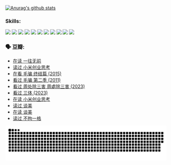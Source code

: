 
[![Anurag's github stats](https://github-readme-stats.vercel.app/api?username=w940853815)](https://github.com/anuraghazra/github-readme-stats)

### Skills:

<code><img height="32" src="https://cdn.jsdelivr.net/npm/simple-icons@v5/icons/python.svg"></code>
<code><img height="32" src="https://cdn.jsdelivr.net/npm/simple-icons@v5/icons/javascript.svg"></code>
<code><img height="32" src="https://cdn.jsdelivr.net/npm/simple-icons@v5/icons/django.svg"></code>
<code><img height="32" src="https://cdn.jsdelivr.net/npm/simple-icons@v5/icons/flask.svg"></code>
<code><img height="32" src="https://cdn.jsdelivr.net/npm/simple-icons@v5/icons/vuetify.svg"></code>
<code><img height="32" src="https://cdn.jsdelivr.net/npm/simple-icons@v5/icons/git.svg"></code>
<code><img height="32" src="https://cdn.jsdelivr.net/npm/simple-icons@v5/icons/docker.svg"></code>
<code><img height="32" src="https://cdn.jsdelivr.net/npm/simple-icons@v5/icons/postgresql.svg"></code>
<code><img height="32" src="https://cdn.jsdelivr.net/npm/simple-icons@v5/icons/elasticsearch.svg"></code>
<code><img height="32" src="https://cdn.jsdelivr.net/npm/simple-icons@v5/icons/macos.svg"></code>
<code><img height="32" src="https://cdn.jsdelivr.net/npm/simple-icons@v5/icons/linux.svg"></code>

### 🗣 豆瓣:

<!-- DOUBAN-ACTIVITIES:START -->
- [在读 一往无前](https://www.douban.com/people/136069238/status/4590507310/?_i=15343886)
- [读过 小米创业思考](https://www.douban.com/people/136069238/status/4590506983/?_i=15343886)
- [在看 毛骗 终结篇‎ (2015)](https://www.douban.com/people/136069238/status/4581971924/?_i=15343886)
- [看过 毛骗 第二季‎ (2011)](https://www.douban.com/people/136069238/status/4581971810/?_i=15343886)
- [看过 周处除三害 周處除三害‎ (2023)](https://www.douban.com/people/136069238/status/4575646701/?_i=15343886)
- [看过 三体‎ (2023)](https://www.douban.com/people/136069238/status/4574263039/?_i=15343886)
- [在读 小米创业思考](https://www.douban.com/people/136069238/status/4572047905/?_i=15343886)
- [读过 谈美](https://www.douban.com/people/136069238/status/4572047629/?_i=15343886)
- [在读 谈美](https://www.douban.com/people/136069238/status/4560861771/?_i=15343886)
- [读过 不拘一格](https://www.douban.com/people/136069238/status/4560861445/?_i=15343886)
<!-- DOUBAN-ACTIVITIES:END -->


![Snake animation](https://raw.githubusercontent.com/w940853815/w940853815/output/github-contribution-grid-snake.svg)

<!--
**w940853815/w940853815** is a ✨ _special_ ✨ repository because its `README.md` (this file) appears on your GitHub profile.

Here are some ideas to get you started:

- 🔭 I’m currently working on ...
- 🌱 I’m currently learning ...
- 👯 I’m looking to collaborate on ...
- 🤔 I’m looking for help with ...
- 💬 Ask me about ...
- 📫 How to reach me: ...
- 😄 Pronouns: ...
- ⚡ Fun fact: ...
-->
